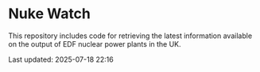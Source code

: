 # Nuke Watch

This repository includes code for retrieving the latest information available on the output of EDF nuclear power plants in the UK.

Last updated: 2025-07-18 22:16